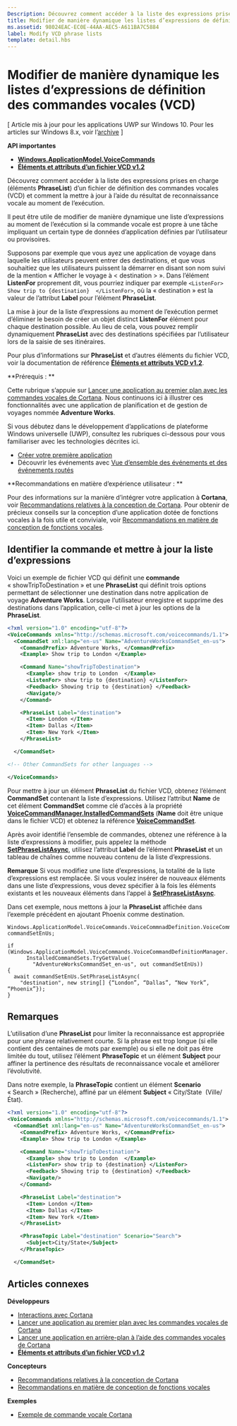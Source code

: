 ```yaml
---
Description: Découvrez comment accéder à la liste des expressions prises en charge (éléments PhraseList) d’un fichier de définition des commandes vocales (VCD) et comment la mettre à jour à l’aide du résultat de reconnaissance vocale au moment de l’exécution.
title: Modifier de manière dynamique les listes d’expressions de définition des commandes vocales (VCD)
ms.assetid: 98024EAC-EC0E-44AA-AEC5-A611BA7C5884
label: Modify VCD phrase lists
template: detail.hbs
---
```


# Modifier de manière dynamique les listes d’expressions de définition des commandes vocales (VCD)


\[ Article mis à jour pour les applications UWP sur Windows 10. Pour les articles sur Windows 8.x, voir l’[archive](http://go.microsoft.com/fwlink/p/?linkid=619132) \]


**API importantes**

-   [**Windows.ApplicationModel.VoiceCommands**](https://msdn.microsoft.com/library/windows/apps/dn706594)
-   [**Éléments et attributs d’un fichier VCD v1.2**](https://msdn.microsoft.com/library/windows/apps/dn706593)

Découvrez comment accéder à la liste des expressions prises en charge (éléments **PhraseList**) d’un fichier de définition des commandes vocales (VCD) et comment la mettre à jour à l’aide du résultat de reconnaissance vocale au moment de l’exécution.

Il peut être utile de modifier de manière dynamique une liste d’expressions au moment de l’exécution si la commande vocale est propre à une tâche impliquant un certain type de données d’application définies par l’utilisateur ou provisoires. 

Supposons par exemple que vous ayez une application de voyage dans laquelle les utilisateurs peuvent entrer des destinations, et que vous souhaitiez que les utilisateurs puissent la démarrer en disant son nom suivi de la mention « Afficher le voyage à &lt; destination &gt; ». Dans l’élément **ListenFor** proprement dit, vous pourriez indiquer par exemple `<ListenFor> Show trip to {destination}  </ListenFor>`, où la « destination » est la valeur de l’attribut **Label** pour l’élément **PhraseList**.

La mise à jour de la liste d’expressions au moment de l’exécution permet d’éliminer le besoin de créer un objet distinct **ListenFor** élément pour chaque destination possible. Au lieu de cela, vous pouvez remplir dynamiquement **PhraseList** avec des destinations spécifiées par l’utilisateur lors de la saisie de ses itinéraires. 

Pour plus d’informations sur **PhraseList** et d’autres éléments du fichier VCD, voir la documentation de référence [**Éléments et attributs VCD v1.2**](https://msdn.microsoft.com/library/windows/apps/dn706593).

**Prérequis : **

Cette rubrique s’appuie sur [Lancer une application au premier plan avec les commandes vocales de Cortana](launch-a-foreground-app-with-voice-commands-in-cortana.md). Nous continuons ici à illustrer ces fonctionnalités avec une application de planification et de gestion de voyages nommée **Adventure Works**.

Si vous débutez dans le développement d’applications de plateforme Windows universelle (UWP), consultez les rubriques ci-dessous pour vous familiariser avec les technologies décrites ici.

-   [Créer votre première application](https://msdn.microsoft.com/library/windows/apps/bg124288)
-   Découvrir les événements avec [Vue d’ensemble des événements et des événements routés](https://msdn.microsoft.com/library/windows/apps/mt185584)

**Recommandations en matière d’expérience utilisateur : **

Pour des informations sur la manière d’intégrer votre application à **Cortana**, voir [Recommandations relatives à la conception de Cortana](https://msdn.microsoft.com/library/windows/apps/dn974233). Pour obtenir de précieux conseils sur la conception d’une application dotée de fonctions vocales à la fois utile et conviviale, voir [Recommandations en matière de conception de fonctions vocales](https://msdn.microsoft.com/library/windows/apps/dn596121).

## <span id="Identify_the_command"> </span> <span id="identify_the_command"> </span> <span id="IDENTIFY_THE_COMMAND"> </span>Identifier la commande et mettre à jour la liste d’expressions

Voici un exemple de fichier VCD qui définit une **commande** « showTripToDestination » et une **PhraseList** qui définit trois options permettant de sélectionner une destination dans notre application de voyage **Adventure Works**. Lorsque l’utilisateur enregistre et supprime des destinations dans l’application, celle-ci met à jour les options de la **PhraseList**.

```XML
<?xml version="1.0" encoding="utf-8"?>
<VoiceCommands xmlns="http://schemas.microsoft.com/voicecommands/1.1">
  <CommandSet xml:lang="en-us" Name="AdventureWorksCommandSet_en-us">
    <CommandPrefix> Adventure Works, </CommandPrefix>
    <Example> Show trip to London </Example>

    <Command Name="showTripToDestination">
      <Example> show trip to London  </Example>
      <ListenFor> show trip to {destination} </ListenFor>
      <Feedback> Showing trip to {destination} </Feedback>
      <Navigate/>
    </Command>

    <PhraseList Label="destination">
      <Item> London </Item>
      <Item> Dallas </Item>
      <Item> New York </Item>
    </PhraseList>

  </CommandSet>

<!-- Other CommandSets for other languages -->

</VoiceCommands>

```

Pour mettre à jour un élément **PhraseList** du fichier VCD, obtenez l’élément **CommandSet** contenant la liste d’expressions. Utilisez l’attribut **Name** de cet élément **CommandSet** comme clé d’accès à la propriété [**VoiceCommandManager.InstalledCommandSets**](https://msdn.microsoft.com/library/windows/apps/dn653257) (**Name** doit être unique dans le fichier VCD) et obtenez la référence [**VoiceCommandSet**](https://msdn.microsoft.com/library/windows/apps/dn653258).

Après avoir identifié l’ensemble de commandes, obtenez une référence à la liste d’expressions à modifier, puis appelez la méthode [**SetPhraseListAsync**](https://msdn.microsoft.com/library/windows/apps/dn653261), utilisez l’attribut **Label** de l’élément **PhraseList** et un tableau de chaînes comme nouveau contenu de la liste d’expressions.

**Remarque** Si vous modifiez une liste d’expressions, la totalité de la liste d’expressions est remplacée. Si vous voulez insérer de nouveaux éléments dans une liste d’expressions, vous devez spécifier à la fois les éléments existants et les nouveaux éléments dans l’appel à [**SetPhraseListAsync**](https://msdn.microsoft.com/library/windows/apps/dn653261).

Dans cet exemple, nous mettons à jour la **PhraseList** affichée dans l’exemple précédent en ajoutant Phoenix comme destination.

```CSharp
Windows.ApplicationModel.VoiceCommands.VoiceCommnadDefinition.VoiceCommandSet commandSetEnUs;

if (Windows.ApplicationModel.VoiceCommands.VoiceCommandDefinitionManager.
      InstalledCommandSets.TryGetValue(
        "AdventureWorksCommandSet_en-us", out commandSetEnUs))
{
  await commandSetEnUs.SetPhraseListAsync(
    "destination", new string[] {“London”, “Dallas”, “New York”, “Phoenix”});
}
```

## <span id="Remarks"> </span> <span id="remarks"> </span> <span id="REMARKS"> </span>Remarques


L’utilisation d’une **PhraseList** pour limiter la reconnaissance est appropriée pour une phrase relativement courte. Si la phrase est trop longue (si elle contient des centaines de mots par exemple) ou si elle ne doit pas être limitée du tout, utilisez l’élément **PhraseTopic** et un élément **Subject** pour affiner la pertinence des résultats de reconnaissance vocale et améliorer l’évolutivité.

Dans notre exemple, la **PhraseTopic** contient un élément **Scenario** « Search » (Recherche), affiné par un élément **Subject** « City/State  (Ville/État).

```XML
<?xml version="1.0" encoding="utf-8"?>
<VoiceCommands xmlns="http://schemas.microsoft.com/voicecommands/1.1">
  <CommandSet xml:lang="en-us" Name="AdventureWorksCommandSet_en-us">
    <CommandPrefix> Adventure Works, </CommandPrefix>
    <Example> Show trip to London </Example>

    <Command Name="showTripToDestination">
      <Example> show trip to London  </Example>
      <ListenFor> show trip to {destination} </ListenFor>
      <Feedback> Showing trip to {destination} </Feedback>
      <Navigate/>
    </Command>

    <PhraseList Label="destination">
      <Item> London </Item>
      <Item> Dallas </Item>
      <Item> New York </Item>
    </PhraseList>

    <PhraseTopic Label="destination" Scenario="Search">
      <Subject>City/State</Subject>
    </PhraseTopic>

  </CommandSet>
```

## <span id="related_topics"> </span>Articles connexes


**Développeurs**
* [Interactions avec Cortana](cortana-interactions.md)
* [Lancer une application au premier plan avec les commandes vocales de Cortana](launch-a-foreground-app-with-voice-commands-in-cortana.md)
* [Lancer une application en arrière-plan à l’aide des commandes vocales de Cortana](launch-a-background-app-with-voice-commands-in-cortana.md)
* [**Éléments et attributs d’un fichier VCD v1.2**](https://msdn.microsoft.com/library/windows/apps/dn706593)

**Concepteurs**
* [Recommandations relatives à la conception de Cortana](https://msdn.microsoft.com/library/windows/apps/dn974233)
* [Recommandations en matière de conception de fonctions vocales](https://msdn.microsoft.com/library/windows/apps/dn596121)

**Exemples**
* [Exemple de commande vocale Cortana](http://go.microsoft.com/fwlink/p/?LinkID=619899)
 

 






<!--HONumber=Mar16_HO4-->


